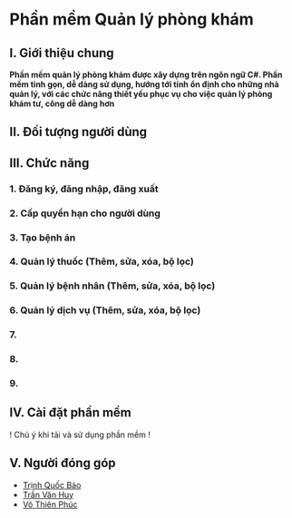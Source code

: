 # Phần mềm Quản lý phòng khám
## I. Giới thiệu chung
__Phần mềm quản lý phòng khám được xây dựng trên ngôn ngữ C#. Phần mềm tinh gọn, dễ dàng sử dụng, hướng tới tính ổn định cho những nhà quản lý, với các chức năng thiết yếu phục vụ cho việc quản lý phòng khám tư, công dễ dàng hơn__
## II. Đối tượng người dùng
## III. Chức năng
### 1. Đăng ký, đăng nhập, đăng xuất
### 2. Cấp quyền hạn cho người dùng
### 3. Tạo bệnh án 
### 4. Quản lý thuốc (Thêm, sửa, xóa, bộ lọc)
### 5. Quản lý bệnh nhân (Thêm, sửa, xóa, bộ lọc)
### 6. Quản lý dịch vụ (Thêm, sửa, xóa, bộ lọc)
### 7.
### 8.
### 9.
## IV. Cài đặt phần mềm
! Chú ý khi tải và sử dụng phần mềm !
## V. Người đóng góp
- [Trịnh Quốc Bảo]()
- [Trần Văn Huy](fb.com)
- [Võ Thiên Phúc]()
